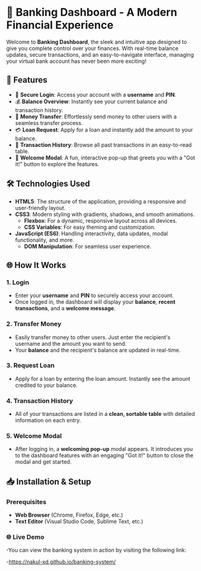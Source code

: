 # 🌟 **Banking Dashboard - A Modern Financial Experience**

Welcome to **Banking Dashboard**, the sleek and intuitive app designed to give you complete control over your finances. With real-time balance updates, secure transactions, and an easy-to-navigate interface, managing your virtual bank account has never been more exciting!

## 🚀 **Features**

- 🔐 **Secure Login**: Access your account with a **username** and **PIN**.
- 💰 **Balance Overview**: Instantly see your current balance and transaction history.
- 💸 **Money Transfer**: Effortlessly send money to other users with a seamless transfer process.
- 💳 **Loan Request**: Apply for a loan and instantly add the amount to your balance.
- 📝 **Transaction History**: Browse all past transactions in an easy-to-read table.
- 🥳 **Welcome Modal**: A fun, interactive pop-up that greets you with a "Got it!" button to explore the features.

## 🛠️ **Technologies Used**

- **HTML5**: The structure of the application, providing a responsive and user-friendly layout.
- **CSS3**: Modern styling with gradients, shadows, and smooth animations.
  - **Flexbox**: For a dynamic, responsive layout across all devices.
  - **CSS Variables**: For easy theming and customization.
- **JavaScript (ES6)**: Handling interactivity, data updates, modal functionality, and more.
  - **DOM Manipulation**: For seamless user experience.

## 🌐 **How It Works**

### 1. **Login**
   - Enter your **username** and **PIN** to securely access your account.
   - Once logged in, the dashboard will display your **balance**, **recent transactions**, and a **welcome message**.

### 2. **Transfer Money**
   - Easily transfer money to other users. Just enter the recipient's username and the amount you want to send.
   - Your **balance** and the recipient's balance are updated in real-time.

### 3. **Request Loan**
   - Apply for a loan by entering the loan amount. Instantly see the amount credited to your balance.
   
### 4. **Transaction History**
   - All of your transactions are listed in a **clean, sortable table** with detailed information on each entry.

### 5. **Welcome Modal**
   - After logging in, a **welcoming pop-up** modal appears. It introduces you to the dashboard features with an engaging "Got it!" button to close the modal and get started.

## 📥 **Installation & Setup**

### Prerequisites
- **Web Browser** (Chrome, Firefox, Edge, etc.)
- **Text Editor** (Visual Studio Code, Sublime Text, etc.)

### 🌐 Live Demo
-You can view the banking system in action by visiting the following link:

-https://nakul-xd.github.io/banking-system/

                             
 
